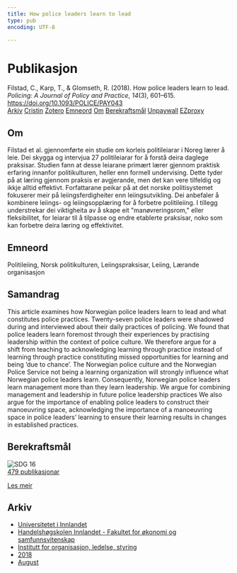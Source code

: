 ```yaml
---
title: How police leaders learn to lead
type: pub
encoding: UTF-8

---
```

<h1>Publikasjon</h1>
<article id="csl-bib-container-5VJI3CWA" class="csl-bib-container">
  <div class="csl-bib-body"> <div class="csl-entry">Filstad, C., Karp, T., &#38; Glomseth, R. (2018). How police leaders learn to lead. <i>Policing: A Journal of Policy and Practice</i>, <i>14</i>(3), 601–615. <a href="https://doi.org/10.1093/POLICE/PAY043">https://doi.org/10.1093/POLICE/PAY043</a></div> </div>
  <div class="csl-bib-buttons">
    <a href="#taxonomy-article-5VJI3CWA" alt="archive" class="csl-bib-button">Arkiv</a>
    <a href="https://app.cristin.no/results/show.jsf?id=1600114" alt="Cristin" class="csl-bib-button">Cristin</a>
    <a href="http://zotero.org/groups/5881554/items/5VJI3CWA" alt="Zotero" class="csl-bib-button">Zotero</a>
    <a href="#keywords-article-5VJI3CWA" alt="keywords" class="csl-bib-button">Emneord</a>
    <a href="#about-article-5VJI3CWA" alt="about_pub" class="csl-bib-button">Om</a>
    <a href="#sdg-article-5VJI3CWA" alt="sdg" class="csl-bib-button">Berekraftsmål</a>
    <a href="https://biopen.bi.no/bi-xmlui/bitstream/11250/2571759/4/How%20police%20leaders%202018.pdf" alt="Unpaywall" class="csl-bib-button">Unpaywall</a>
    <a href="https://biopen.bi.no/bi-xmlui/bitstream/11250/2571759/4/How%20police%20leaders%202018.pdf" alt="EZproxy" class="csl-bib-button">EZproxy</a>
  </div>
  <div id="csl-bib-meta-container-5VJI3CWA"></div>
</article>
<div id="csl-bib-meta-5VJI3CWA" class="csl-bib-meta">
  <article id="about-article-5VJI3CWA" class="about_pub-article">
    <h1>Om</h1>
    Filstad et al. gjennomførte ein studie om korleis politileiarar i Noreg lærer å leie. Dei skygga og intervjua 27 politileiarar for å forstå deira daglege praksisar. Studien fann at desse leiarane primært lærer gjennom praktisk erfaring innanfor politikulturen, heller enn formell undervising. Dette tyder på at læring gjennom praksis er avgjerande, men det kan vere tilfeldig og ikkje alltid effektivt. Forfattarane peikar på at det norske politisystemet fokuserer meir på leiingsferdigheiter enn leiingsutvikling. Dei anbefaler å kombinere leiings- og leiingsopplæring for å forbetre politileiing. I tillegg understrekar dei viktigheita av å skape eit "manøvreringsrom," eller fleksibilitet, for leiarar til å tilpasse og endre etablerte praksisar, noko som kan forbetre deira læring og effektivitet.
  </article>
  <article id="keywords-article-5VJI3CWA" class="keywords-article">
    <h1>Emneord</h1>
    Politileiing, Norsk politikulturen, Leiingspraksisar, Leiing, Lærande organisasjon
  </article>
  <article id="abstract-article-5VJI3CWA" class="abstract-article">
    <h1>Samandrag</h1>
    This article examines how Norwegian police leaders learn to lead and what constitutes police practices. Twenty-seven police leaders were shadowed during and interviewed about their daily practices of policing. We found that police leaders learn foremost through their experiences by practising leadership within the context of police culture. We therefore argue for a shift from teaching to acknowledging learning through practice instead of learning through practice constituting missed opportunities for learning and being ‘due to chance’. The Norwegian police culture and the Norwegian Police Service not being a learning organization will strongly influence what Norwegian police leaders learn. Consequently, Norwegian police leaders learn management more than they learn leadership. We argue for combining management and leadership in future police leadership practices We also argue for the importance of enabling police leaders to construct their manoeuvring space, acknowledging the importance of a manoeuvring space in police leaders’ learning to ensure their learning results in changes in established practices.
  </article>
  <article id="sdg-article-5VJI3CWA" class="sdg-article">
    <h1>Berekraftsmål</h1>
    <div class="sdg-container"><div id="sdg16" class="sdg">
        <img src="{{< params subfolder >}}images/sdg/sdg16_nn.png" class="image" alt="SDG 16">
        <div class="sdg-overlay">
          <a href="/nn/archive/?key=?sdg=16#archive" class="sdg-publication-count"><span>479</span> publikasjonar</a>
          <p><a href="https://fn.no/om-fn/fns-baerekraftsmaal/fred-rettferdighet-og-velfungerende-institusjoner?lang=nno-NO" class="sdg-read-more">Les meir</a></p>
        </div>
      </div></div>
  </article>
  <article id="taxonomy-article-5VJI3CWA" class="taxonomy-article">
    <h1>Arkiv</h1>
    <ul>
      <li>
        <a href="/nn/archive/?key=3DCRN523">Universitetet i Innlandet</a>
      </li>
      <li>
        <a href="/nn/archive/?key=DU8Q9LN9">Handelshøgskolen Innlandet - Fakultet for økonomi og samfunnsvitenskap</a>
      </li>
      <li>
        <a href="/nn/archive/?key=4LUWR3ZM">Institutt for organisasjon, ledelse, styring</a>
      </li>
      <li>
        <a href="/nn/archive/?key=32SCKVEY">2018</a>
      </li>
      <li>
        <a href="/nn/archive/?key=M9JC9DBU">August</a>
      </li>
    </ul>
  </article>
</div>
